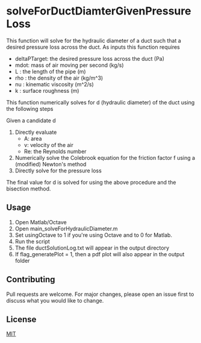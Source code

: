 # solveForDuctDiamterGivenPressureLoss

This function will solve for the hydraulic diameter of a duct such that a desired pressure loss across the duct. As inputs this function requires

 - deltaPTarget: the desired pressure loss across the duct (Pa)
 - mdot: mass of air moving per second (kg/s)
 - L : the length of the pipe (m)
 - rho : the density of the air (kg/m^3)
 - nu : kinematic viscosity (m^2/s)
 - k : surface roughness (m)

This function numerically solves for d (hydraulic diameter) of the duct using the following steps

Given a candidate d

1. Directly evaluate
    - A: area
    - v: velocity of the air
    - Re: the Reynolds number
2. Numerically solve the Colebrook equation for the friction factor f using a (modified) Newton's method
3. Directly solve for the pressure loss

The final value for d is solved for using the above procedure and the bisection method.


## Usage

1. Open Matlab/Octave
2. Open main_solveForHydraulicDiameter.m
3. Set usingOctave to 1 if you're using Octave and to 0 for Matlab.
4. Run the script
5. The file ductSolutionLog.txt will appear in the output directory
6. If flag_generatePlot = 1, then a pdf plot will also appear in the output folder

## Contributing

Pull requests are welcome. For major changes, please open an issue first to discuss what you would like to change.

## License

[MIT](https://choosealicense.com/licenses/mit/)
